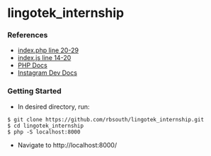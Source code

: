 # lingotek_internship

### References

* [index.php line 20-29](https://stackoverflow.com/questions/33302442/get-info-from-external-api-url-using-php)
* [index.js line 14-20](https://stackoverflow.com/questions/684672/how-do-i-loop-through-or-enumerate-a-javascript-object)
* [PHP Docs](http://us3.php.net/docs.php)
* [Instagram Dev Docs](https://www.instagram.com/developer/)

### Getting Started

* In desired directory, run:
```
$ git clone https://github.com/rbsouth/lingotek_internship.git
$ cd lingotek_internship
$ php -S localhost:8000
```

* Navigate to http://localhost:8000/